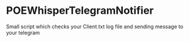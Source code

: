 # POEWhisperTelegramNotifier
Small script which checks your Client.txt log file and sending message to your telegram
